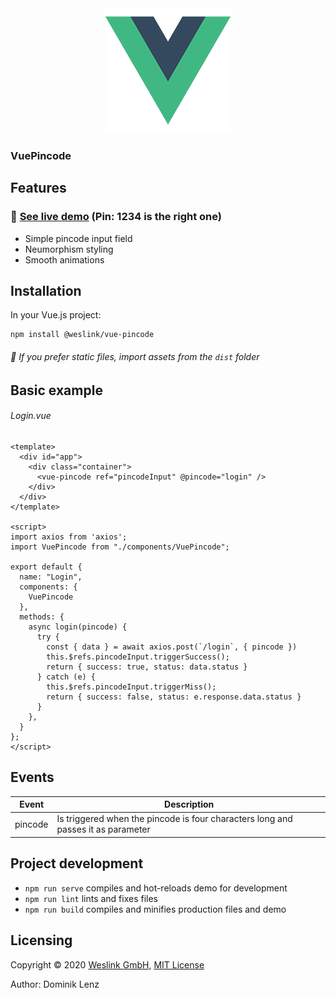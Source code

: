 <div align="center">
  <img width="200" height="200" src="src/assets/logo.png" alt="@weslink/vue-pincode">
</div>

### VuePincode

## Features
### :rocket: [See live demo](https://weslinkde.github.io/vue-pincode/) (Pin: 1234 is the right one)
- Simple pincode input field
- Neumorphism styling
- Smooth animations

## Installation
In your Vue.js project:

```
npm install @weslink/vue-pincode
```

###### :speech_balloon: If you prefer static files, import assets from the `dist` folder

## Basic example
###### Login.vue
```Vue
<template>
  <div id="app">
    <div class="container">
      <vue-pincode ref="pincodeInput" @pincode="login" />
    </div>
  </div>
</template>

<script>
import axios from 'axios';
import VuePincode from "./components/VuePincode";

export default {
  name: "Login",
  components: {
    VuePincode
  },
  methods: {
    async login(pincode) {
      try {
        const { data } = await axios.post(`/login`, { pincode })
        this.$refs.pincodeInput.triggerSuccess();
        return { success: true, status: data.status }
      } catch (e) {
        this.$refs.pincodeInput.triggerMiss();
        return { success: false, status: e.response.data.status }
      }
    },
  }
};
</script>
```

## Events

| Event       | Description                                                  |
| ----------- | ------------------------------------------------------------ |
| pincode     | Is triggered when the pincode is four characters long and passes it as parameter           |

## Project development
- `npm run serve` compiles and hot-reloads demo for development
- `npm run lint` lints and fixes files
- `npm run build` compiles and minifies production files and demo

## Licensing
Copyright :copyright: 2020 [Weslink GmbH](https://weslink.de), [MIT License](LICENSE)

Author: Dominik Lenz
